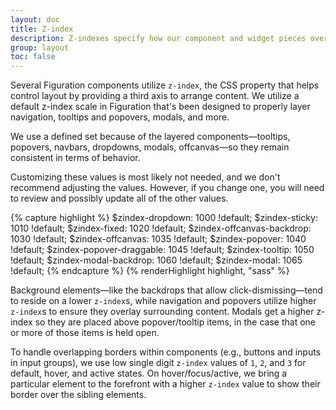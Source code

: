 ```yaml
---
layout: doc
title: Z-index
description: Z-indexes specify how our component and widget pieces overlay with one another to control visuals and interactions.
group: layout
toc: false
---
```


Several Figuration components utilize `z-index`, the CSS property that helps control layout by providing a third axis to arrange content. We utilize a default z-index scale in Figuration that's been designed to properly layer navigation, tooltips and popovers, modals, and more.

We use a defined set because of the layered components—tooltips, popovers, navbars, dropdowns, modals, offcanvas—so they remain consistent in terms of behavior.

Customizing these values is most likely not needed, and we don't recommend adjusting the values.  However, if you change one, you will need to review and possibly update all of the other values.

{% capture highlight %}
$zindex-dropdown:           1000 !default;
$zindex-sticky:             1010 !default;
$zindex-fixed:              1020 !default;
$zindex-offcanvas-backdrop: 1030 !default;
$zindex-offcanvas:          1035 !default;
$zindex-popover:            1040 !default;
$zindex-popover-draggable:  1045 !default;
$zindex-tooltip:            1050 !default;
$zindex-modal-backdrop:     1060 !default;
$zindex-modal:              1065 !default;
{% endcapture %}
{% renderHighlight highlight, "sass" %}

Background elements&mdash;like the backdrops that allow click-dismissing&mdash;tend to reside on a lower `z-index`s, while navigation and popovers utilize higher `z-index`s to ensure they overlay surrounding content.  Modals get a higher z-index so they are placed above popover/tooltip items, in the case that one or more of those items is held open.

To handle overlapping borders within components (e.g., buttons and inputs in input groups), we use low single digit `z-index` values of `1`, `2`, and `3` for default, hover, and active states. On hover/focus/active, we bring a particular element to the forefront with a higher `z-index` value to show their border over the sibling elements.

